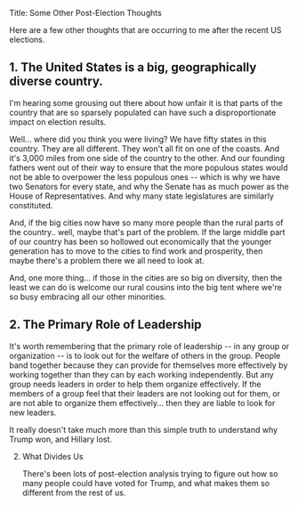 Title: Some Other Post-Election Thoughts

Here are a few other thoughts that are occurring to me after the recent US elections.

## 1. The United States is a big, geographically diverse country. 

I'm hearing some grousing out there about how unfair it is that parts of the country that are so sparsely populated can have such a disproportionate impact on election results. 
	
Well... where did you think you were living? We have fifty states in this country. They are all different. They won't all fit on one of the coasts. And it's 3,000 miles from one side of the country to the other. And our founding fathers went out of their way to ensure that the more populous states would not be able to overpower the less populous ones -- which is why we have two Senators for every state, and why the Senate has as much power as the House of Representatives. And why many state legislatures are similarly constituted. 
	
And, if the big cities now have so many more people than the rural parts of the country.. well, maybe that's part of the problem. If the large middle part of our country has been so hollowed out economically that the younger generation has to move to the cities to find work and prosperity, then maybe there's a problem there we all need to look at. 
	
And, one more thing... if those in the cities are so big on diversity, then the least we can do is welcome our rural cousins into the big tent where we're so busy embracing all our other minorities. 
	
## 2. The Primary Role of Leadership

It's worth remembering that the primary role of leadership -- in any group or organization -- is to look out for the welfare of others in the group. People band together because they can provide for themselves more effectively by working together than they can by each working independently. But any group needs leaders in order to help them organize effectively. If the members of a group feel that their leaders are not looking out for them, or are not able to organize them effectively... then they are liable to look for new leaders. 

It really doesn't take much more than this simple truth to understand why Trump won, and Hillary lost. 

2. What Divides Us

	There's been lots of post-election analysis trying to figure out how so many people could have voted for Trump, and what makes them so different from the rest of us. 